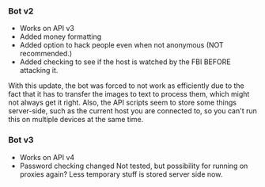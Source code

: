 ### Bot v2
+ Works on API v3
+ Added money formatting
+ Added option to hack people even when not anonymous (NOT recommended.)
+ Added checking to see if the host is watched by the FBI BEFORE attacking it.

With this update, the bot was forced to not work as efficiently due to the fact that it has to transfer the images to text to process them, which might not always get it right.
Also, the API scripts seem to store some things server-side, such as the current host you are connected to, so you can't run this on multiple devices at the same time.

### Bot v3
+ Works on API v4
+ Password checking changed
Not tested, but possibility for running on proxies again? Less temporary stuff is stored server side now.
